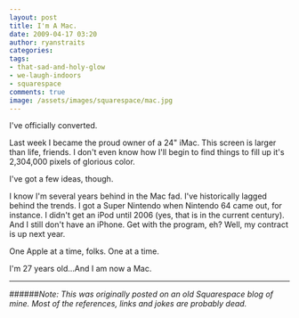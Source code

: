 ```yaml
---
layout: post
title: I'm A Mac.
date: 2009-04-17 03:20
author: ryanstraits
categories:
tags:
- that-sad-and-holy-glow
- we-laugh-indoors
- squarespace
comments: true
image: /assets/images/squarespace/mac.jpg
---
```


I've officially converted.

<!-- break -->

Last week I became the proud owner of a 24" iMac. This screen is larger than life, friends. I don't even know how I'll begin to find things to fill up it's 2,304,000 pixels of glorious color.

I've got a few ideas, though.

I know I'm several years behind in the Mac fad. I've historically lagged behind the trends. I got a Super Nintendo when Nintendo 64 came out, for instance. I didn't get an iPod until 2006 (yes, that is in the current century). And I still don't have an iPhone. Get with the program, eh? Well, my contract is up next year.

One Apple at a time, folks. One at a time.

I'm 27 years old...And I am now a Mac.

---

######*Note: This was originally posted on an old Squarespace blog of mine. Most of the references, links and jokes are probably dead.*